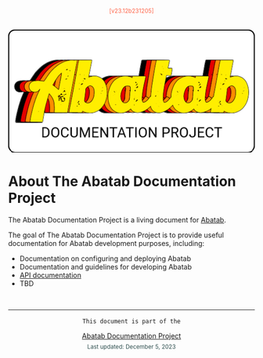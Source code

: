 <!-- This header should be at the top of every Abatab Documentation Project page -->
<div align="center">
	<sub style="color:Tomato;">
		[v23.12b231205]
	</sub>
	<br>
	<br>

![](.github/resources/images/logos/abatab-documentation-project-logo.png)

</div>

# About The Abatab Documentation Project

The Abatab Documentation Project is a living document for [Abatab](https://github.com/spectrum-health-systems/Abatab).

The goal of The Abatab Documentation Project is to provide useful documentation for Abatab development purposes, including:

- Documentation on configuring and deploying Abatab
- Documentation and guidelines for developing Abatab
- [API documentation](https://spectrum-health-systems.github.io/Abatab/)
- TBD

<br>

<!-- This footer should be at the bottom of every Abatab Documentation Project page -->
***

<div align="center">

	This document is part of the
[Abatab Documentation Project](/README.md)<br>
	<sub style="color:DarkSlateGrey;">
			Last updated: December 5, 2023
	</sub>
</div>

